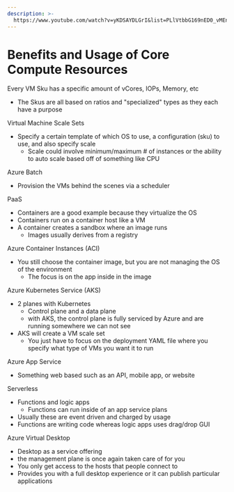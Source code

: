 ```yaml
---
description: >-
  https://www.youtube.com/watch?v=yKDSAYDLGrI&list=PLlVtbbG169nED0_vMEniWBQjSoxTsBYS3&index=16
---
```


# Benefits and Usage of Core Compute Resources

Every VM Sku has a specific amount of vCores, IOPs, Memory, etc

* The Skus are all based on ratios and "specialized" types as they each have a purpose

Virtual Machine Scale Sets

* Specify a certain template of which OS to use, a configuration (sku) to use, and also specify scale
  * Scale could involve minimum/maximum # of instances or the ability to auto scale based off of something like CPU

Azure Batch

* Provision the VMs behind the scenes via a scheduler

PaaS

* Containers are a good example because they virtualize the OS
* Containers run on a container host like a VM
* A container creates a sandbox where an image runs
  * Images usually derives from a registry&#x20;

Azure Container Instances (ACI)

* You still choose the container image, but you are not managing the OS of the environment
  * The focus is on the app inside in the image

Azure Kubernetes Service (AKS)

* 2 planes with Kubernetes
  * Control plane and a data plane
  * with AKS, the control plane is fully serviced by Azure and are running somewhere we can not see
* AKS will create a VM scale set
  * You just have to focus on the deployment YAML file where you specify what type of VMs you want it to run

Azure App Service

* Something web based such as an API, mobile app, or website

Serverless

* Functions and logic apps
  * Functions can run inside of an app service plans
* Usually these are event driven and charged by usage
* Functions are writing code whereas logic apps uses drag/drop GUI

Azure Virtual Desktop

* Desktop as a service offering
* the management plane is once again taken care of for you
* You only get access to the hosts that people connect to
* Provides you with a full desktop experience or it can publish particular applications
